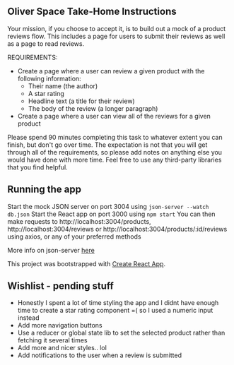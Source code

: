 ## Oliver Space Take-Home Instructions

Your mission, if you choose to accept it, is to build out a mock of a product reviews flow. 
This includes a page for users to submit their reviews as well as a page to read reviews.

REQUIREMENTS:
- Create a page where a user can review a given product with the following information:
    - Their name (the author)
    - A star rating
    - Headline text (a title for their review)
    - The body of the review (a longer paragraph)
- Create a page where a user can view all of the reviews for a given product

Please spend 90 minutes completing this task to whatever extent you can finish, but don't
go over time. The expectation is not that you will get through all of the requirements, so please add notes on anything else you would have done with more time. Feel free to use any third-party libraries
that you find helpful.

## Running the app
Start the mock JSON server on port 3004 using `json-server --watch db.json`
Start the React app on port 3000 using `npm start`
You can then make requests to http://localhost:3004/products, http://localhost:3004/reviews or http://localhost:3004/products/:id/reviews using axios, or any of your preferred methods

More info on json-server [here](https://www.npmjs.com/package/json-server)

This project was bootstrapped with [Create React App](https://github.com/facebook/create-react-app).

## Wishlist - pending stuff

* Honestly I spent a lot of time styling the app and I didnt have enough time to create a star rating component =( so I used a numeric input instead
* Add more navigation buttons
* Use a reducer or global state lib to set the selected product rather than fetching it several times
* Add more and nicer styles.. lol
* Add notifications to the user when a review is submitted



